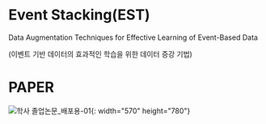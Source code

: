 # Event Stacking(EST)

Data Augmentation Techniques for Effective Learning of Event-Based Data


(이벤트 기반 데이터의 효과적인 학습을 위한 데이터 증강 기법)


# PAPER

![학사 졸업논문_배포용-01](https://user-images.githubusercontent.com/41983244/101983431-7dfb3500-3cbe-11eb-9ea4-5f42ea3790c0.png){: width="570" height="780"}

